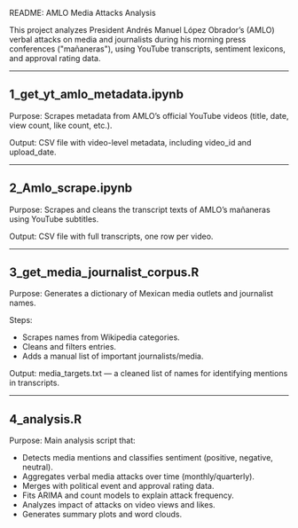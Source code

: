 README: AMLO Media Attacks Analysis

This project analyzes President Andrés Manuel López Obrador’s (AMLO) verbal attacks on media and journalists during his morning press conferences ("mañaneras"), using YouTube transcripts, sentiment lexicons, and approval rating data.

--------------------------------------------
1_get_yt_amlo_metadata.ipynb
--------------------------------------------
Purpose:
Scrapes metadata from AMLO’s official YouTube videos (title, date, view count, like count, etc.).

Output:
CSV file with video-level metadata, including video_id and upload_date.

--------------------------------------------
2_Amlo_scrape.ipynb
--------------------------------------------
Purpose:
Scrapes and cleans the transcript texts of AMLO’s mañaneras using YouTube subtitles.

Output:
CSV file with full transcripts, one row per video.

--------------------------------------------
3_get_media_journalist_corpus.R
--------------------------------------------
Purpose:
Generates a dictionary of Mexican media outlets and journalist names.

Steps:
- Scrapes names from Wikipedia categories.
- Cleans and filters entries.
- Adds a manual list of important journalists/media.

Output:
media_targets.txt — a cleaned list of names for identifying mentions in transcripts.

--------------------------------------------
4_analysis.R
--------------------------------------------
Purpose:
Main analysis script that:
- Detects media mentions and classifies sentiment (positive, negative, neutral).
- Aggregates verbal media attacks over time (monthly/quarterly).
- Merges with political event and approval rating data.
- Fits ARIMA and count models to explain attack frequency.
- Analyzes impact of attacks on video views and likes.
- Generates summary plots and word clouds.
